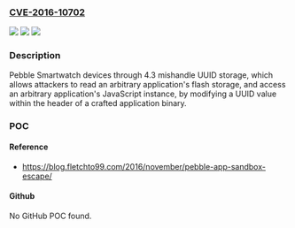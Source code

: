 ### [CVE-2016-10702](https://cve.mitre.org/cgi-bin/cvename.cgi?name=CVE-2016-10702)
![](https://img.shields.io/static/v1?label=Product&message=n%2Fa&color=blue)
![](https://img.shields.io/static/v1?label=Version&message=n%2Fa&color=blue)
![](https://img.shields.io/static/v1?label=Vulnerability&message=n%2Fa&color=brighgreen)

### Description

Pebble Smartwatch devices through 4.3 mishandle UUID storage, which allows attackers to read an arbitrary application's flash storage, and access an arbitrary application's JavaScript instance, by modifying a UUID value within the header of a crafted application binary.

### POC

#### Reference
- https://blog.fletchto99.com/2016/november/pebble-app-sandbox-escape/

#### Github
No GitHub POC found.

